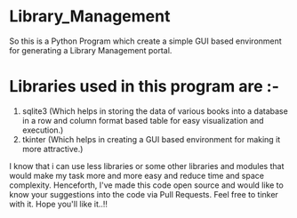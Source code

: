 # Library_Management
So this is a Python Program which create a simple GUI based environment for generating a Library Management portal.

# Libraries used in this program are :- 
1. sqlite3 (Which helps in storing the data of various books into a database in a row and column format based table for easy visualization and execution.)
2. tkinter (Which helps in creating a GUI based environment for making it more attractive.)

I know that i can use less libraries or some other libraries and modules that would make my task more and more easy and reduce time and space complexity.
Henceforth, I've made this code open source and would like to know your suggestions into the code via Pull Requests.
Feel free to tinker with it.
Hope you'll like it..!! 
